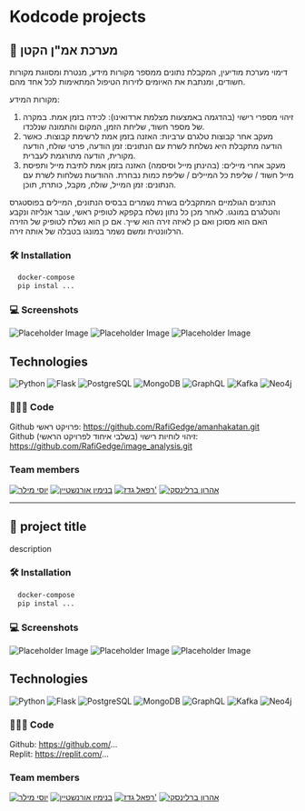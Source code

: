 # Kodcode projects


## 🚀 מערכת אמ"ן הקטן
דימוי מערכת מודיעין, המקבלת נתונים ממספר מקורות מידע, מנטרת ומסווגת מקורות חשודים, ומנתבת את האיומים לזירות הטיפול המתאימות לכל אחד מהם.

מקורות המידע:

1. זיהוי מספרי רישוי (בהדגמה באמצעות מצלמת ארדואינו): לכידה בזמן אמת. במקרה של מספר חשוד, שליחת הזמן, המקום והתמונה שנלכדו.
2. מעקב אחר קבוצות טלגרם ערביות: האזנה בזמן אמת לרשימת קבוצות. כאשר הודעה מתקבלת היא נשלחת לשרת עם הנתונים: זמן הודעה, פרטי שולח, הודעה מקורית, הודעה מתורגמת לעברית.
3. מעקב אחרי מיילים: (בהינתן מייל וסיסמה) האזנה בזמן אמת לתיבת מייל ותפיסת מייל חשוד / שליפת כל המיילים / שליפת כמות נבחרת. ההודעות נשלחות לשרת עם הנתונים: זמן המייל, שולח, מקבל, כותרת, תוכן.

הנתונים הגולמיים המתקבלים בשרת נשמרים בבסיס הנתונים, המיילים בפוסטגרס והטלגרם במונגו. לאחר מכן כל נתון נשלח בקפקא לטופיק ראשי, עובר אנליזה ונקבע האם הוא מסוכן ואם כן לאיזה זירה הוא שייך. אם כן הוא נשלח לטופיק של הזירה הרלוונטית ומשם נשמר במונגו בטבלה של אותה זירה.

### 🛠️ Installation
```bash
  docker-compose
  pip instal ...
```
### 💻 Screenshots
![Placeholder Image](https://via.placeholder.com/150)
![Placeholder Image](https://via.placeholder.com/150)
![Placeholder Image](https://via.placeholder.com/150)

## Technologies
![Python](https://img.shields.io/badge/Python-3.9-blue?style=flat&logo=python)
![Flask](https://img.shields.io/badge/Flask-2.0.2-lightgray?style=flat&logo=flask)
![PostgreSQL](https://img.shields.io/badge/PostgreSQL-13.3-blue?style=flat&logo=postgresql)
![MongoDB](https://img.shields.io/badge/MongoDB-4.4.6-green?style=flat&logo=mongodb)
![GraphQL](https://img.shields.io/badge/GraphQL-15.5.0-e10098?style=flat&logo=graphql)
![Kafka](https://img.shields.io/badge/Kafka-2.8.0-blue?style=flat&logo=apache-kafka)
![Neo4j](https://img.shields.io/badge/Neo4j-4.4.0-green?style=flat&logo=neo4j)

### 👨🏻‍💻 Code

Github פרויקט ראשי: https://github.com/RafiGedge/amanhakatan.git
<br />
Github זיהוי לוחיות רישוי (בשלבי איחוד לפרויקט הראשי): https://github.com/RafiGedge/image_analysis.git

### Team members
[<img src="https://images.weserv.nl/?url=avatars.githubusercontent.com/yosi-miller?v=4&h=50&w=50&fit=cover&mask=circle&maxage=7d" title="יוסי מילר" />](https://github.com/yosi-miller)
[<img src="https://images.weserv.nl/?url=avatars.githubusercontent.com/benioren1?v=4?&h=50&w=50&fit=cover&mask=circle&maxage=7d" title="בנימין אורנשטיין" />](https://github.com/benioren1)
[<img src="https://images.weserv.nl/?url=avatars.githubusercontent.com/RafiGedge?v=4?&h=50&w=50&fit=cover&mask=circle&maxage=7d" title="רפאל גדז'" />](https://github.com/RafiGedge)
[<img src="https://images.weserv.nl/?url=avatars.githubusercontent.com/deltaforce26?v=4?&h=50&w=50&fit=cover&mask=circle&maxage=7d" title="אהרון ברלינסקי" />](https://github.com/deltaforce26)

***

## 🚀 project title
description

### 🛠️ Installation
```bash
  docker-compose
  pip instal ...
```
### 💻 Screenshots
![Placeholder Image](https://via.placeholder.com/150)
![Placeholder Image](https://via.placeholder.com/150)
![Placeholder Image](https://via.placeholder.com/150)

## Technologies
![Python](https://img.shields.io/badge/Python-3.9-blue?style=flat&logo=python)
![Flask](https://img.shields.io/badge/Flask-2.0.2-lightgray?style=flat&logo=flask)
![PostgreSQL](https://img.shields.io/badge/PostgreSQL-13.3-blue?style=flat&logo=postgresql)
![MongoDB](https://img.shields.io/badge/MongoDB-4.4.6-green?style=flat&logo=mongodb)
![GraphQL](https://img.shields.io/badge/GraphQL-15.5.0-e10098?style=flat&logo=graphql)
![Kafka](https://img.shields.io/badge/Kafka-2.8.0-blue?style=flat&logo=apache-kafka)
![Neo4j](https://img.shields.io/badge/Neo4j-4.4.0-green?style=flat&logo=neo4j)

### 👨🏻‍💻 Code

Github: https://github.com/...
<br />
Replit: https://replit.com/...

### Team members
[<img src="https://images.weserv.nl/?url=avatars.githubusercontent.com/yosi-miller?v=4&h=50&w=50&fit=cover&mask=circle&maxage=7d" title="יוסי מילר" />](https://github.com/yosi-miller)
[<img src="https://images.weserv.nl/?url=avatars.githubusercontent.com/benioren1?v=4?&h=50&w=50&fit=cover&mask=circle&maxage=7d" title="בנימין אורנשטיין" />](https://github.com/benioren1)
[<img src="https://images.weserv.nl/?url=avatars.githubusercontent.com/RafiGedge?v=4?&h=50&w=50&fit=cover&mask=circle&maxage=7d" title="רפאל גדז'" />](https://github.com/RafiGedge)
[<img src="https://images.weserv.nl/?url=avatars.githubusercontent.com/deltaforce26?v=4?&h=50&w=50&fit=cover&mask=circle&maxage=7d" title="אהרון ברלינסקי" />](https://github.com/deltaforce26)
